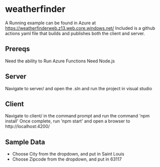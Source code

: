 # weatherfinder

A Running example can be found in Azure at https://weatherfinderweb.z13.web.core.windows.net/
Included is a github actions yaml file that builds and publishes both the client and server.

## Prereqs
Need the ability to Run Azure Functions
Need Node.js

## Server
Navigate to server/ and open the .sln and run the  project in visual studio

## Client
Navigate to client/ in the command prompt and run the command 'npm install'
Once complete, run 'npm start' and open a browser to http://localhost:4200/

## Sample Data
- Choose City from the dropdown, and put in Saint Louis
- Choose Zipcode from the dropdown, and put in 63117